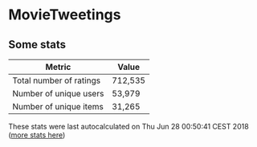 # MovieTweetings
## Some stats

Metric | Value
--- | ---
Total number of ratings                 | 712,535
Number of unique users                  | 53,979
Number of unique items                  | 31,265
These stats were last autocalculated on Thu Jun 28 00:50:41 CEST 2018  ([more stats here](./stats.md))

